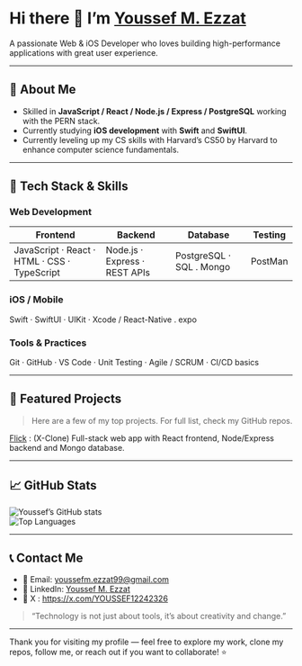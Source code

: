 # Hi there 👋 I’m [**Youssef M. Ezzat**](https://github.com/iamyoussefezzat)

A passionate Web & iOS Developer who loves building high-performance applications with great user experience.

---

## 🌟 About Me  
- Skilled in **JavaScript / React / Node.js / Express / PostgreSQL** working with the PERN stack.  
- Currently studying **iOS development** with **Swift** and **SwiftUI**.  
- Currently leveling up my CS skills with Harvard’s CS50 by Harvard to enhance computer science fundamentals.

---

## 🧰 Tech Stack & Skills  
### Web Development  
| Frontend | Backend | Database | Testing |
|----------|---------|----------|---------|
| JavaScript · React · HTML · CSS · TypeScript | Node.js · Express · REST APIs | PostgreSQL · SQL . Mongo| PostMan |

### iOS / Mobile  
Swift · SwiftUI · UIKit · Xcode / React-Native . expo

### Tools & Practices  
Git · GitHub · VS Code · Unit Testing · Agile / SCRUM · CI/CD basics

---

## 🎯 Featured Projects  
> Here are a few of my top projects. For full list, check my GitHub repos.
> 
[Flick](https://github.com/iamyoussefezzat/Flick) : (X-Clone) Full-stack web app with React frontend, Node/Express backend and Mongo database.  

---

## 📈 GitHub Stats  
![Youssef’s GitHub stats](https://github-readme-stats.vercel.app/api?username=iamyoussefezzat&show_icons=true&theme=github_dark)  
![Top Languages](https://github-readme-stats.vercel.app/api/top-langs/?username=iamyoussefezzat&layout=compact&theme=github_dark)

---

## 📞 Contact Me  
- 📧 Email: youssefm.ezzat99@gmail.com  
- 🔗 LinkedIn: [Youssef M. Ezzat](https://www.linkedin.com/in/youssef-m-ezzat-63412b300)
- 👨 X : https://x.com/YOUSSEF12242326
> “Technology is not just about tools, it’s about creativity and change.”  

---

Thank you for visiting my profile — feel free to explore my work, clone my repos, follow me, or reach out if you want to collaborate! ⭐  
